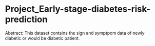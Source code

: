 # Project_Early-stage-diabetes-risk-prediction

Abstract: This dataset contains the sign and symptpom data of newly diabetic or would be diabetic patient.
